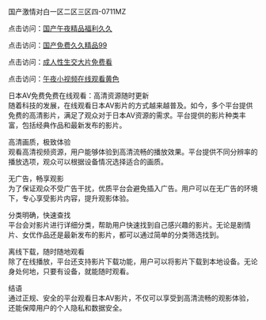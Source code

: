 国产激情对白一区二区三区四-0711MZ  

点击访问：<a href="https://heiliaowzu4ur.pages.dev">国产午夜精品福利久久</a>  

点击访问：<a href="https://heiliaowt0d7p.pages.dev">国产免费久久精品99</a>  

点击访问：<a href="https://heiliaoxwd5i8.pages.dev">成人性生交大片免费看</a>  

点击访问：<a href="https://heiliaoow5kzm.pages.dev">午夜小视频在线观看黄色</a>  

日本AV免费免费在线观看：高清资源随时更新  
随着科技的发展，在线观看日本AV影片的方式越来越普及。如今，多个平台提供免费的高清影片，满足了观众对于日本AV资源的需求。平台提供的影片种类丰富，包括经典作品和最新发布的影片。  

高清画质，极致体验  
观看高清视频资源，用户能够体验到高清流畅的播放效果。平台提供不同分辨率的播放选项，观众可以根据设备情况选择适合的画质。  

无广告，畅享观影  
为了保证观众不受广告干扰，优质平台会避免插入广告。用户可以在无广告的环境下，专心享受影片内容，提升观影体验。  

分类明确，快速查找  
平台会对影片进行详细分类，帮助用户快速找到自己感兴趣的影片。无论是剧情片、女优作品还是最新发布的影片，都可以通过简单的分类筛选找到。  

离线下载，随时随地观看  
除了在线播放，平台还支持影片下载功能，用户可以将影片下载到本地设备。无论身处何地，只要有设备，就能随时观看。  

结语  
通过正规、安全的平台观看日本AV影片，不仅可以享受到高清流畅的观影体验，还能保障用户的个人隐私和数据安全。  

<span style="display:none;">[Canonical link](https://github.com/ron676577/javrb20 )</span>
